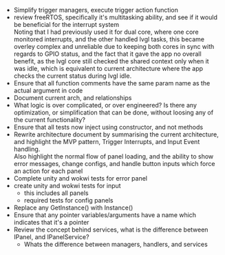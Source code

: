 * Simplify trigger managers, execute trigger action function
* review freeRTOS, specifically it's multitasking ability, and see if it would be beneficial for the interrupt system  
Noting that I had previously used it for dual core, where one core monitored interrupts, and the other handled lvgl tasks, this became overley complex and unreliable due to keeping both cores in sync with regards to GPIO status, and the fact that it gave the app no overall benefit, as the lvgl core still checked the shared context only when it was idle, which is equivalent to current architecture where the app checks the current status during lvgl idle.
* Ensure that all function comments have the same param name as the actual argument in code
* Document current arch, and relationships
* What logic is over complicated, or over engineered? Is there any optimization, or simplification that can be done, without loosing any of the current functionality?
* Ensure that all tests now inject using constructor, and not methods
* Rewrite architecture document by summarising the current architecture, and highlight the MVP pattern, Trigger Interrupts, and Input Event handling.  
Also highlight the normal flow of panel loading, and the ability to show error messages, change configs, and handle button inputs which force an action for each panel
* Complete unity and wokwi tests for error panel
* create unity and wokwi tests for input
    * this includes all panels
    * required tests for config panels
* Replace any GetInstance() with Instance()
* Ensure that any pointer variables/arguments have a name which indicates that it's a pointer
* Review the concept behind services, what is the difference between IPanel, and IPanelService?
    * Whats the difference between managers, handlers, and services